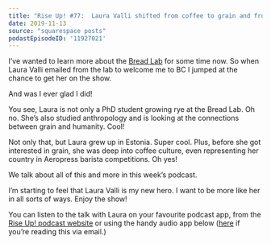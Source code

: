 ```yaml
---
title: "Rise Up! #77:  Laura Valli shifted from coffee to grain and from Estonia to the Bread Lab at WSU"
date: 2019-11-13
source: "squarespace posts"
podastEpisodeID: '11927021'
---
```


I’ve wanted to learn more about the [Bread Lab](http://thebreadlab.wsu.edu/) for some time now. So when Laura Valli emailed from the lab to welcome me to BC I jumped at the chance to get her on the show.

And was I ever glad I did!

You see, Laura is not only a PhD student growing rye at the Bread Lab. Oh no. She’s also studied anthropology and is looking at the connections between grain and humanity. Cool!

Not only that, but Laura grew up in Estonia. Super cool. Plus, before she got interested in grain, she was deep into coffee culture, even representing her country in Aeropress barista competitions. Oh yes!

We talk about all of this and more in this week’s podcast.

I’m starting to feel that Laura Valli is my new hero. I want to be more like her in all sorts of ways. Enjoy the show!

You can listen to the talk with Laura on your favourite podcast app, from the [Rise Up! podcast website](http://riseuppod.com/rise-up-77-laura-valli) or using the handy audio app below ([here](/blog/rise-up-77-laura-valli) if you’re reading this via email.)

